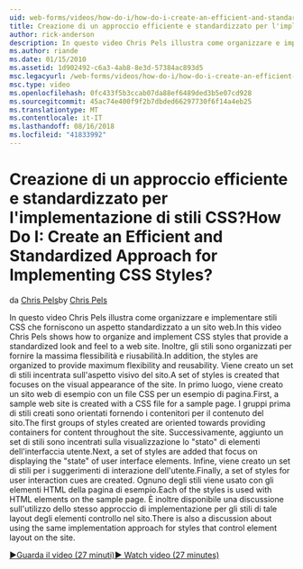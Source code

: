 ```yaml
---
uid: web-forms/videos/how-do-i/how-do-i-create-an-efficient-and-standardized-approach-for-implementing-css-styles
title: Creazione di un approccio efficiente e standardizzato per l'implementazione di stili CSS? | Microsoft Docs
author: rick-anderson
description: In questo video Chris Pels illustra come organizzare e implementare stili CSS che forniscono un aspetto standardizzato a un sito web. Inoltre, gli stili sono...
ms.author: riande
ms.date: 01/15/2010
ms.assetid: 1d902492-c6a3-4ab8-8e3d-57384ac893d5
msc.legacyurl: /web-forms/videos/how-do-i/how-do-i-create-an-efficient-and-standardized-approach-for-implementing-css-styles
msc.type: video
ms.openlocfilehash: 0fc433f5b3ccab07da88ef6489ded3b5e07cd928
ms.sourcegitcommit: 45ac74e400f9f2b7dbded66297730f6f14a4eb25
ms.translationtype: MT
ms.contentlocale: it-IT
ms.lasthandoff: 08/16/2018
ms.locfileid: "41833992"
---
```

<a name="how-do-i-create-an-efficient-and-standardized-approach-for-implementing-css-styles"></a><span data-ttu-id="0cf2d-105">Creazione di un approccio efficiente e standardizzato per l'implementazione di stili CSS?</span><span class="sxs-lookup"><span data-stu-id="0cf2d-105">How Do I: Create an Efficient and Standardized Approach for Implementing CSS Styles?</span></span>
====================
<span data-ttu-id="0cf2d-106">da [Chris Pels](https://twitter.com/chrispels)</span><span class="sxs-lookup"><span data-stu-id="0cf2d-106">by [Chris Pels](https://twitter.com/chrispels)</span></span>

<span data-ttu-id="0cf2d-107">In questo video Chris Pels illustra come organizzare e implementare stili CSS che forniscono un aspetto standardizzato a un sito web.</span><span class="sxs-lookup"><span data-stu-id="0cf2d-107">In this video Chris Pels shows how to organize and implement CSS styles that provide a standardized look and feel to a web site.</span></span> <span data-ttu-id="0cf2d-108">Inoltre, gli stili sono organizzati per fornire la massima flessibilità e riusabilità.</span><span class="sxs-lookup"><span data-stu-id="0cf2d-108">In addition, the styles are organized to provide maximum flexibility and reusability.</span></span> <span data-ttu-id="0cf2d-109">Viene creato un set di stili incentrata sull'aspetto visivo del sito.</span><span class="sxs-lookup"><span data-stu-id="0cf2d-109">A set of styles is created that focuses on the visual appearance of the site.</span></span> <span data-ttu-id="0cf2d-110">In primo luogo, viene creato un sito web di esempio con un file CSS per un esempio di pagina.</span><span class="sxs-lookup"><span data-stu-id="0cf2d-110">First, a sample web site is created with a CSS file for a sample page.</span></span> <span data-ttu-id="0cf2d-111">I gruppi prima di stili creati sono orientati fornendo i contenitori per il contenuto del sito.</span><span class="sxs-lookup"><span data-stu-id="0cf2d-111">The first groups of styles created are oriented towards providing containers for content throughout the site.</span></span> <span data-ttu-id="0cf2d-112">Successivamente, aggiunto un set di stili sono incentrati sulla visualizzazione lo "stato" di elementi dell'interfaccia utente.</span><span class="sxs-lookup"><span data-stu-id="0cf2d-112">Next, a set of styles are added that focus on displaying the "state" of user interface elements.</span></span> <span data-ttu-id="0cf2d-113">Infine, viene creato un set di stili per i suggerimenti di interazione dell'utente.</span><span class="sxs-lookup"><span data-stu-id="0cf2d-113">Finally, a set of styles for user interaction cues are created.</span></span> <span data-ttu-id="0cf2d-114">Ognuno degli stili viene usato con gli elementi HTML della pagina di esempio.</span><span class="sxs-lookup"><span data-stu-id="0cf2d-114">Each of the styles is used with HTML elements on the sample page.</span></span> <span data-ttu-id="0cf2d-115">È inoltre disponibile una discussione sull'utilizzo dello stesso approccio di implementazione per gli stili di tale layout degli elementi controllo nel sito.</span><span class="sxs-lookup"><span data-stu-id="0cf2d-115">There is also a discussion about using the same implementation approach for styles that control element layout on the site.</span></span>

[<span data-ttu-id="0cf2d-116">&#9654;Guarda il video (27 minuti)</span><span class="sxs-lookup"><span data-stu-id="0cf2d-116">&#9654; Watch video (27 minutes)</span></span>](https://channel9.msdn.com/Blogs/ASP-NET-Site-Videos/how-do-i-create-an-efficient-and-standardized-approach-for-implementing-css-styles)
